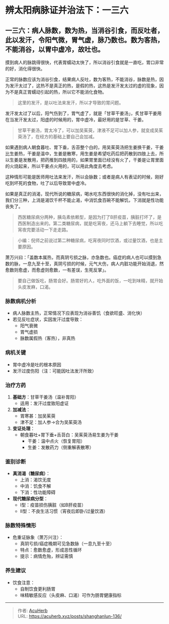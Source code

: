 # 辨太阳病脉证并治法下：一三六


## 一三六：病人脉数，数为热，当消谷引食，而反吐者，此以发汗，令阳气微，胃气虚，脉乃数也。数为客热，不能消谷，以胃中虚冷，故吐也。

<!--more-->

摸到病人的脉跳得很快，代表胃蠕动太快了，所以消谷引食就是一直吃，胃口非常的好，消化得很快。

正常的脉数应该为消谷引食，结果病人反吐，数为客热，不能消谷，脉数是热，因为发汗太过了，这热不是真正的热，是假的热，这热是发汗发太过的虚的现象，因为不是真正胃蠕动引起的热，所以它不能消化食物。

> 这里的发汗，是以吐法来发汗，所以才导致的胃问题。

发汗发太过了以后，阳气伤到了，胃气虚了，就是「甘草干姜汤」，炙甘草干姜用在当发汗发太过，阳虚的时候用的，胃中虚冷，最好用的是甘草、干姜。

> 甘草干姜汤，胃太冷了，可以加吴茱萸，津液不足可以加人参，就变成吴茱萸汤了，在经方的基础上要自己会加减。

如果遇到病人朝食暮吐、胃下垂，舌苔整个白的，用吴茱萸汤把生姜换干姜，干姜比生姜热，干姜是温中，生姜是散寒，用生姜是希望吃药后把药散到四肢上去，所以生姜是发散用，把药推到四肢用的，如果胃里面已经没有火了，干姜是让胃里面的火烧起来，所以干姜点火用的，可以用此角度去考虑。

这种情形可能是医师用吐法来发汗，所以会脉数；或者是病人有表证的时候，刚好吃到坏死的食物，吐了以后导致胃中虚冷。

如果是真正的消渴，现代所说的糖尿病，喝水吃东西很快的消化掉，没有吐出来，我们分三种，上消是渴饮千杯不能止渴，中消饥食百碗不能解饥，下消就是性功能丧失了。

> 西医糖尿病分两种，胰岛素依赖型，是因为打了B肝疫苗，胰脏打坏了，是西医制造出来的。第二类糖尿病，就是吃宵夜，还马上躺下去睡觉，所以吃宵夜完要活动一下走走路。

> 小编：倪师之前说过第二种糖尿病，吃宵夜同时饮酒，或过量饮酒，也是主要原因。

萧万兴曰：「盖数本属热，而真阴亏损之脉，亦急数也。癌症的病人也可以摸到急数的脉，一息九至十至，真阴亏损的时候，元气大伤，病人内脏功能开始消退，然愈数则愈虚，而愈虚则愈数，一有差误，生死反掌」。

> 要自己做饭吃，肠胃会好。肠胃好的人，吃外面的饭，一吃到味精，就开始头皮发麻，口渴。

### 脉数病机分析
- 病人脉数主热，正常情况下应表现为消谷善饥（食欲旺盛、消化快）
- 若见反吐症状，实因发汗过度导致：
  - 阳气衰微
  - 胃气虚损
  - 脉数属假热（客热），非真热

### 病机关键
- 胃中虚冷是吐的根本原因
- 发汗过度伤阳（注：可能因吐法发汗所致）

### 治疗方药
1. **基础方**：甘草干姜汤（温补胃阳）
   - 适用：发汗过度致阳虚证
2. **加减法**：
   - 胃寒甚：加吴茱萸
   - 津不足：加人参→合为吴茱萸汤
3. **变证处理**：
   - 朝食暮吐+胃下垂+舌苔白：吴茱萸汤易生姜为干姜
     - 干姜：温中点火（恢复胃阳）
     - 生姜：发散药力（侧重解表散寒）

### 鉴别诊断
- **真消渴（糖尿病）**：
  - 上消：渴饮无度
  - 中消：饥食不解
  - 下消：性功能障碍
- **现代糖尿病分型**：
  - Ⅰ型：疫苗损伤胰脏（如B肝疫苗）
  - Ⅱ型：不良生活习惯（宵夜后即卧/过量饮酒）

### 脉数特殊情形
- 危重证脉象（萧万兴注）：
  - 真阴亏损/癌症晚期可见急数脉（一息九至十至）
  - 特点：愈数愈虚，形成恶性循环
  - 提示：病情危殆，辨证需慎

### 养生建议
- 饮食注意：
  - 自制饮食更利肠胃
  - 味精敏感反应（头皮麻、口渴）可作为肠胃健康指标


---

> 作者: [AcuHerb](https://acuherb.xyz)  
> URL: https://acuherb.xyz/posts/shanghanlun-136/  

